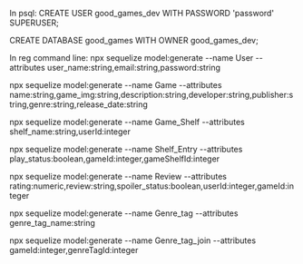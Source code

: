 In psql:
CREATE USER good_games_dev WITH PASSWORD 'password' SUPERUSER;

CREATE DATABASE good_games WITH OWNER good_games_dev;

In reg command line:
npx sequelize model:generate --name User --attributes user_name:string,email:string,password:string

npx sequelize model:generate --name Game --attributes name:string,game_img:string,description:string,developer:string,publisher:string,genre:string,release_date:string

npx sequelize model:generate --name Game_Shelf --attributes shelf_name:string,userId:integer

npx sequelize model:generate --name Shelf_Entry --attributes play_status:boolean,gameId:integer,gameShelfId:integer

npx sequelize model:generate --name Review --attributes rating:numeric,review:string,spoiler_status:boolean,userId:integer,gameId:integer

npx sequelize model:generate --name Genre_tag --attributes genre_tag_name:string

npx sequelize model:generate --name Genre_tag_join --attributes gameId:integer,genreTagId:integer